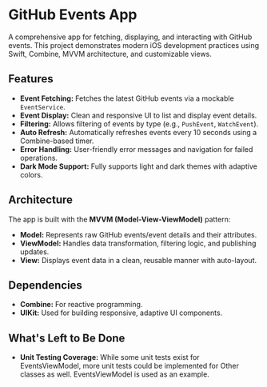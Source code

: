
# GitHub Events App

A comprehensive app for fetching, displaying, and interacting with GitHub events. This project demonstrates modern iOS development practices using Swift, Combine, MVVM architecture, and customizable views.

## Features

- **Event Fetching:** Fetches the latest GitHub events via a mockable `EventService`.
- **Event Display:** Clean and responsive UI to list and display event details.
- **Filtering:** Allows filtering of events by type (e.g., `PushEvent`, `WatchEvent`).
- **Auto Refresh:** Automatically refreshes events every 10 seconds using a Combine-based timer.
- **Error Handling:** User-friendly error messages and navigation for failed operations.
- **Dark Mode Support:** Fully supports light and dark themes with adaptive colors.

## Architecture

The app is built with the **MVVM (Model-View-ViewModel)** pattern:
- **Model:** Represents raw GitHub events/event details and their attributes.
- **ViewModel:** Handles data transformation, filtering logic, and publishing updates.
- **View:** Displays event data in a clean, reusable manner with auto-layout.

## Dependencies

- **Combine:** For reactive programming.
- **UIKit:** Used for building responsive, adaptive UI components.

## What's Left to Be Done

- **Unit Testing Coverage:** While some unit tests exist for EventsViewModel, more unit tests could be implemented for Other classes as well. EventsViewModel is used as an example.
